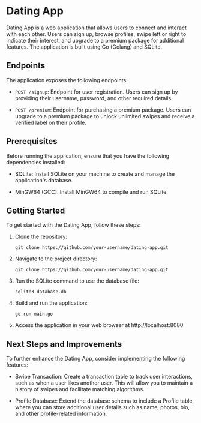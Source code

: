 # Dating App

Dating App is a web application that allows users to connect and interact with each other. Users can sign up, browse profiles, swipe left or right to indicate their interest, and upgrade to a premium package for additional features. The application is built using Go (Golang) and SQLite.

## Endpoints

The application exposes the following endpoints:

- `POST /signup`: Endpoint for user registration. Users can sign up by providing their username, password, and other required details.

- `POST /premium`: Endpoint for purchasing a premium package. Users can upgrade to a premium package to unlock unlimited swipes and receive a verified label on their profile.

## Prerequisites

Before running the application, ensure that you have the following dependencies installed:

- SQLite: Install SQLite on your machine to create and manage the application's database.

- MinGW64 (GCC): Install MinGW64 to compile and run SQLite.

## Getting Started

To get started with the Dating App, follow these steps:

1. Clone the repository:

   ```shell
   git clone https://github.com/your-username/dating-app.git

2. Navigate to the project directory:
    ```shell
    git clone https://github.com/your-username/dating-app.git

3.  Run the SQLite command to use the database file:
     ```shell
    sqlite3 database.db

4. Build and run the application:
    ```shell
    go run main.go

5. Access the application in your web browser at http://localhost:8080


## Next Steps and Improvements
To further enhance the Dating App, consider implementing the following features:

- Swipe Transaction: Create a transaction table to track user interactions, such as when a user likes another user. This will allow you to maintain a history of swipes and facilitate matching algorithms.

- Profile Database: Extend the database schema to include a Profile table, where you can store additional user details such as name, photos, bio, and other profile-related information.